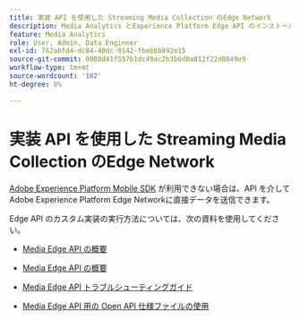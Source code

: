 ```yaml
---
title: 実装 API を使用した Streaming Media Collection のEdge Network
description: Media Analytics とExperience Platform Edge API のインストールに関するリソース。
feature: Media Analytics
role: User, Admin, Data Engineer
exl-id: 762abfd4-dc84-40dc-9142-fbebbb892e15
source-git-commit: 0088d41f557b1dc49ac2b3b6d0a812f22d8849e9
workflow-type: tm+mt
source-wordcount: '102'
ht-degree: 0%

---
```


# 実装 API を使用した Streaming Media Collection のEdge Network

[Adobe Experience Platform Mobile SDK](/help/implementation/edge/implementation-edge.md) が利用できない場合は、API を介してAdobe Experience Platform Edge Networkに直接データを送信できます。

Edge API のカスタム実装の実行方法については、次の資料を使用してください。

* [Media Edge API の概要 ](https://developer.adobe.com/cja-apis/docs/endpoints/media-edge/)

* [Media Edge API の概要 ](https://developer.adobe.com/cja-apis/docs/endpoints/media-edge/getting-started/)

* [Media Edge API トラブルシューティングガイド ](https://developer.adobe.com/cja-apis/docs/endpoints/media-edge/troubleshooting/)

* [Media Edge API 用の Open API 仕様ファイルの使用 ](https://developer.adobe.com/data-collection-apis/docs/api/media-edge/)
